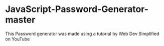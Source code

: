 # JavaScript-Password-Generator-master

This Password generator was made using a tutorial by Web Dev Simplified on YouTube
